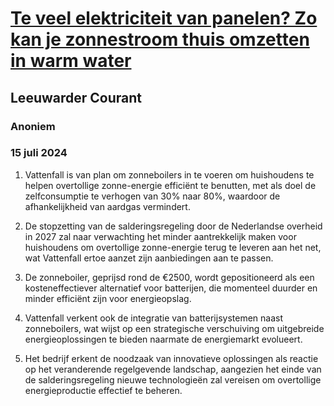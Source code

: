 # [Te veel elektriciteit van panelen? Zo kan je zonnestroom thuis omzetten in warm water](https://advance.lexis.com/api/document?collection=news&id=urn:contentItem:6CGP-1VG1-JC71-C00W-00000-00&context=1519360)
## Leeuwarder Courant
### Anoniem
### 15 juli 2024

1. Vattenfall is van plan om zonneboilers in te voeren om huishoudens te helpen overtollige zonne-energie efficiënt te benutten, met als doel de zelfconsumptie te verhogen van 30% naar 80%, waardoor de afhankelijkheid van aardgas vermindert.

2. De stopzetting van de salderingsregeling door de Nederlandse overheid in 2027 zal naar verwachting het minder aantrekkelijk maken voor huishoudens om overtollige zonne-energie terug te leveren aan het net, wat Vattenfall ertoe aanzet zijn aanbiedingen aan te passen.

3. De zonneboiler, geprijsd rond de €2500, wordt gepositioneerd als een kosteneffectiever alternatief voor batterijen, die momenteel duurder en minder efficiënt zijn voor energieopslag.

4. Vattenfall verkent ook de integratie van batterijsystemen naast zonneboilers, wat wijst op een strategische verschuiving om uitgebreide energieoplossingen te bieden naarmate de energiemarkt evolueert.

5. Het bedrijf erkent de noodzaak van innovatieve oplossingen als reactie op het veranderende regelgevende landschap, aangezien het einde van de salderingsregeling nieuwe technologieën zal vereisen om overtollige energieproductie effectief te beheren.